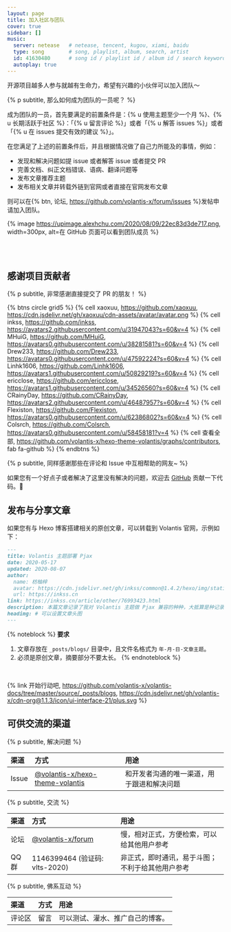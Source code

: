 ```yaml
---
layout: page
title: 加入社区与团队
cover: true
sidebar: []
music:
  server: netease   # netease, tencent, kugou, xiami, baidu
  type: song        # song, playlist, album, search, artist
  id: 41630480      # song id / playlist id / album id / search keyword
  autoplay: true
---
```


开源项目越多人参与就越有生命力，希望有兴趣的小伙伴可以加入团队～

{% p subtitle, 那么如何成为团队的一员呢？ %}

成为团队的一员，首先要满足的前置条件是：{% u 使用主题至少一个月 %}、{% u 长期活跃于社区 %}：「{% u 留言评论 %}」或者「{% u 解答 issues %}」或者「{% u 在 issues 提交有效的建议 %}」。

在您满足了上述的前置条件后，并且根据情况做了自己力所能及的事情，例如：

- 发现和解决问题如提 issue 或者解答 issue 或者提交 PR
- 完善文档、纠正文档错误、语病、翻译问题等
- 发布文章推荐主题
- 发布相关文章并转载外链到官网或者直接在官网发布文章

则可以在{% btn, 论坛, https://github.com/volantis-x/forum/issues %}发帖申请加入团队。

{% image https://upimage.alexhchu.com/2020/08/09/22ec83d3de717.png, width=300px, alt=在 GitHub 页面可以看到团队成员 %}


<!-- more -->

<br><br>

## 感谢项目贡献者

{% p subtitle, 非常感谢直接提交了 PR 的朋友！ %}

{% btns circle grid5 %}
{% cell xaoxuu, https://github.com/xaoxuu, https://cdn.jsdelivr.net/gh/xaoxuu/cdn-assets/avatar/avatar.png %}
{% cell inkss, https://github.com/inkss, https://avatars2.githubusercontent.com/u/31947043?s=60&v=4 %}
{% cell MHuiG, https://github.com/MHuiG, https://avatars0.githubusercontent.com/u/38281581?s=60&v=4 %}
{% cell Drew233, https://github.com/Drew233, https://avatars0.githubusercontent.com/u/47592224?s=60&v=4 %}
{% cell Linhk1606, https://github.com/Linhk1606, https://avatars1.githubusercontent.com/u/50829219?s=60&v=4 %}
{% cell ericclose, https://github.com/ericclose, https://avatars1.githubusercontent.com/u/34526560?s=60&v=4 %}
{% cell CRainyDay, https://github.com/CRainyDay, https://avatars2.githubusercontent.com/u/46487957?s=60&v=4 %}
{% cell Flexiston, https://github.com/Flexiston, https://avatars0.githubusercontent.com/u/62386802?s=60&v=4 %}
{% cell Colsrch, https://github.com/Colsrch, https://avatars0.githubusercontent.com/u/58458181?v=4 %}
{% cell 查看全部, https://github.com/volantis-x/hexo-theme-volantis/graphs/contributors, fab fa-github %}
{% endbtns %}

{% p subtitle, 同样感谢那些在评论和 Issue 中互相帮助的网友~ %}

如果您有一个好点子或者解决了这里没有解决的问题，欢迎去 [GitHub](https://github.com/volantis-x/hexo-theme-volantis/) 贡献一下代码。👏

## 发布与分享文章

如果您有与 Hexo 博客搭建相关的原创文章，可以转载到 Volantis 官网，示例如下：

```md _posts/blogs/2020-05-17-pjax.md
---
title: Volantis 主题部署 Pjax
date: 2020-05-17
updated: 2020-08-07
author:
  name: 枋柚梓
  avatar: https://cdn.jsdelivr.net/gh/inkss/common@1.4.2/hexo/img/static/avatar.jpg
  url: https://inkss.cn
link: https://inkss.cn/article/other/76993423.html
description: 本篇文章记录了我对 Volantis 主题做 Pjax 兼容的种种，大抵算是种记录吧~
headimg: # 可以设置文章头图
---
```

{% noteblock %}
**要求**
1. 文章存放在 `_posts/blogs/` 目录中，且文件名格式为 `年-月-日-文章主题`。
2. 必须是原创文章，摘要部分不要太长。
{% endnoteblock %}

<br>

{% link 开始行动吧, https://github.com/volantis-x/volantis-docs/tree/master/source/_posts/blogs, https://cdn.jsdelivr.net/gh/volantis-x/cdn-org@1.1.3/icon/ui-interface-21/plus.svg  %}


## 可供交流的渠道

{% p subtitle, 解决问题 %}

| 渠道 | 方式 | 用途 |
| :-- | :-- | :-- |
| Issue | [@volantis-x/hexo-theme-volantis](https://github.com/volantis-x/hexo-theme-volantis/issues/) | 和开发者沟通的唯一渠道，用于跟进和解决问题 |

{% p subtitle, 交流 %}

| 渠道 | 方式 | 用途 |
| :-- | :-- | :-- |
| 论坛 | [@volantis-x/forum](https://github.com/volantis-x/forum/issues/) | 慢，相对正式，方便检索，可以给其他用户参考 |
| QQ群 | 1146399464 (验证码: <psw>vlts-2020</psw>) | 非正式，即时通讯，易于斗图；不利于给其他用户参考 |

{% p subtitle, 佛系互动 %}

| 渠道 | 方式 | 用途 |
| :-- | :-- | :-- |
| 评论区 | 留言 | 可以测试、灌水、推广自己的博客。 |
